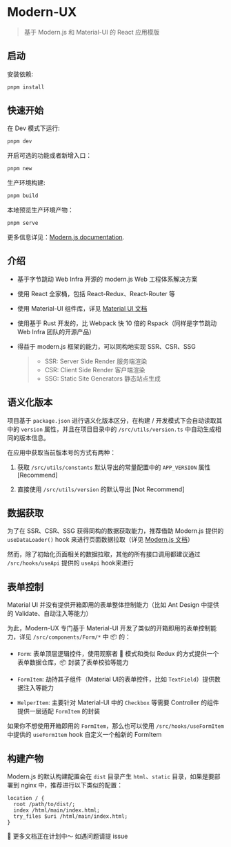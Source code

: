 # Modern-UX

> 基于 Modern.js 和 Material-UI 的 React 应用模版

## 启动

安装依赖:

```bash
pnpm install
```

## 快速开始

在 Dev 模式下运行:

```bash
pnpm dev
```

开启可选的功能或者新增入口：

```bash
pnpm new
```

生产环境构建:

```bash
pnpm build
```

本地预览生产环境产物：

```bash
pnpm serve
```

更多信息详见：[Modern.js documentation](https://modernjs.dev/en).

## 介绍

- 基于字节跳动 Web Infra 开源的 modern.js Web 工程体系解决方案

- 使用 React 全家桶，包括 React-Redux、React-Router 等

- 使用 Material-UI 组件库，详见 [Material UI 文档](https://mui.com/material-ui/all-components/)

- 使用基于 Rust 开发的，比 Webpack 快 10 倍的 Rspack（同样是字节跳动 Web Infra 团队的开源产品）

- 得益于 modern.js 框架的能力，可以同构地实现 SSR、CSR、SSG

  > - SSR: Server Side Render 服务端渲染
  > - CSR: Client Side Render 客户端渲染
  > - SSG: Static Site Generators 静态站点生成

## 语义化版本

项目基于 `package.json` 进行语义化版本区分，在构建 / 开发模式下会自动读取其中的 `version` 属性，并且在项目目录中的 `/src/utils/version.ts` 中自动生成相同的版本信息。

在应用中获取当前版本号的方式有两种：

1. 获取 `/src/utils/constants` 默认导出的常量配置中的 `APP_VERSION` 属性 [Recommend]

2. 直接使用 `/src/utils/version` 的默认导出 [Not Recommend]

## 数据获取

为了在 SSR、CSR、SSG 获得同构的数据获取能力，推荐借助 Modern.js 提供的 `useDataLoader()` hook 来进行页面数据拉取（详见 [Modern.js 文档](https://modernjs.dev/)）

然而，除了初始化页面相关的数据拉取，其他的所有接口调用都建议通过 `/src/hooks/useApi` 提供的 `useApi` hook来进行

## 表单控制

Material UI 并没有提供开箱即用的表单整体控制能力（比如 Ant Design 中提供的 Validate、自动注入等能力）

为此，Modern-UX 专门基于 Material-UI 开发了类似的开箱即用的表单控制能力，详见 `/src/components/Form/*` 中 📦 的：

- `Form`: 表单顶层逻辑控件，使用观察者 👀 模式和类似 Redux 的方式提供一个表单数据仓库，📦 封装了表单校验等能力

- `FormItem`: 劫持其子组件（Material UI的表单控件，比如 `TextField`）提供数据注入等能力

- `HelperItem`: 主要针对 Material-UI 中的 `Checkbox` 等需要 Controller 的组件提供一层适配 `FormItem` 的封装

如果你不想使用开箱即用的 `FormItem`，那么也可以使用 `/src/hooks/useFormItem` 中提供的 `useFormItem` hook 自定义一个船新的 FormItem

## 构建产物

Modern.js 的默认构建配置会在 `dist` 目录产生 `html`、`static` 目录，如果是要部署到 nginx 中，推荐进行以下类似的配置：

```
location / {
  root /path/to/dist/;
  index /html/main/index.html;
  try_files $uri /html/main/index.html;
}
```


🌟 更多文档正在计划中～ 如遇问题请提 issue
